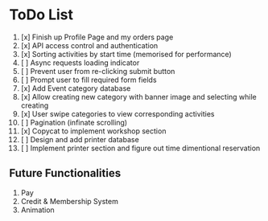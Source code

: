 # ToDo List

1. [x] Finish up Profile Page and my orders page
2. [x] API access control and authentication
3. [x] Sorting activities by start time (memorised for performance)
4. [ ] Async requests loading indicator
5. [ ] Prevent user from re-clicking submit button
6. [ ] Prompt user to fill required form fields
7. [x] Add Event category database
8. [x] Allow creating new category with banner image and selecting while creating
9. [x] User swipe categories to view corresponding activities
10. [ ] Pagination (infinate scrolling)
11. [x] Copycat to implement workshop section
12. [ ] Design and add printer database
13. [ ] Implement printer section and figure out time dimentional reservation

## Future Functionalities

1. Pay
2. Credit & Membership System
3. Animation
